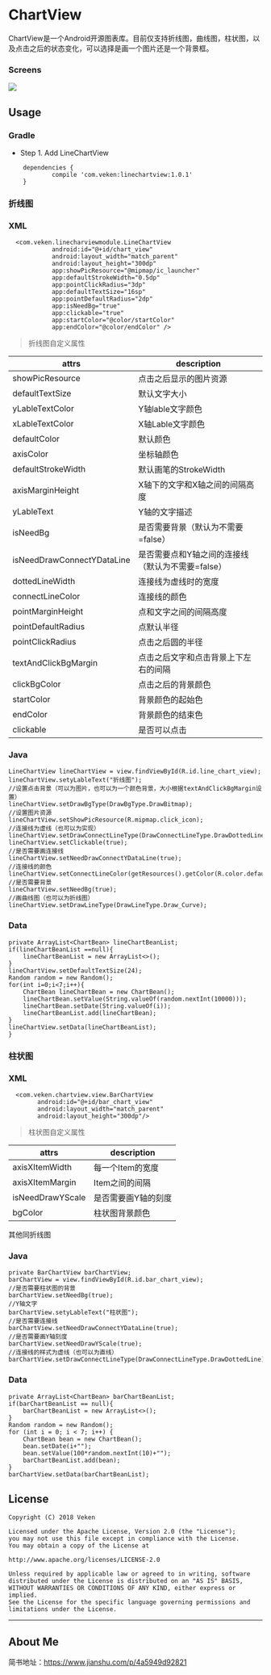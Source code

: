 # ChartView

ChartView是一个Android开源图表库。目前仅支持折线图，曲线图，柱状图，以及点击之后的状态变化，可以选择是画一个图片还是一个背景框。

### Screens
![](https://github.com/Veken/LineChartView/raw/master/image/chartview.gif)</br>

## Usage

### Gradle
* Step 1. Add LineChartView

```
    dependencies {
	        compile 'com.veken:linechartview:1.0.1'
	}
```
### 折线图
### XML
```
  <com.veken.linecharviewmodule.LineChartView
            android:id="@+id/chart_view"
            android:layout_width="match_parent"
            android:layout_height="300dp"
            app:showPicResource="@mipmap/ic_launcher"
            app:defaultStrokeWidth="0.5dp"
            app:pointClickRadius="3dp"
            app:defaultTextSize="16sp"
            app:pointDefaultRadius="2dp"
            app:isNeedBg="true"
            app:clickable="true"
            app:startColor="@color/startColor"
            app:endColor="@color/endColor" />

```
> 折线图自定义属性

attrs | description
---|---
showPicResource | 点击之后显示的图片资源
defaultTextSize | 默认文字大小
yLableTextColor | Y轴lable文字颜色
xLableTextColor | X轴Lable文字颜色
defaultColor    | 默认颜色
axisColor       | 坐标轴颜色
defaultStrokeWidth | 默认画笔的StrokeWidth 
axisMarginHeight    | X轴下的文字和X轴之间的间隔高度
yLableText      | Y轴的文字描述
isNeedBg        | 是否需要背景（默认为不需要=false）
isNeedDrawConnectYDataLine | 是否需要点和Y轴之间的连接线（默认为不需要=false）
dottedLineWidth | 连接线为虚线时的宽度
connectLineColor | 连接线的颜色 
pointMarginHeight | 点和文字之间的间隔高度
pointDefaultRadius | 点默认半径
pointClickRadius | 点击之后圆的半径
textAndClickBgMargin | 点击之后文字和点击背景上下左右的间隔
clickBgColor | 点击之后的背景颜色
startColor | 背景颜色的起始色
endColor | 背景颜色的结束色
clickable | 是否可以点击

### Java
```
LineChartView lineChartView = view.findViewById(R.id.line_chart_view);
lineChartView.setyLableText("折线图");
//设置点击背景（可以为图片，也可以为一个颜色背景，大小根据textAndClickBgMargin设置）
lineChartView.setDrawBgType(DrawBgType.DrawBitmap);
//设置图片资源
lineChartView.setShowPicResource(R.mipmap.click_icon);
//连接线为虚线（也可以为实现）
lineChartView.setDrawConnectLineType(DrawConnectLineType.DrawDottedLine);
lineChartView.setClickable(true);
//是否需要画连接线
lineChartView.setNeedDrawConnectYDataLine(true);
//连接线的颜色
lineChartView.setConnectLineColor(getResources().getColor(R.color.default_color));
//是否需要背景
lineChartView.setNeedBg(true);
//画曲线图（也可以为折线图）
lineChartView.setDrawLineType(DrawLineType.Draw_Curve);
```
### Data
```
private ArrayList<ChartBean> lineChartBeanList;
if(lineChartBeanList ==null){
    lineChartBeanList = new ArrayList<>();
}
lineChartView.setDefaultTextSize(24);
Random random = new Random();
for(int i=0;i<7;i++){
    ChartBean lineChartBean = new ChartBean();
    lineChartBean.setValue(String.valueOf(random.nextInt(10000)));
    lineChartBean.setDate(String.valueOf(i));
    lineChartBeanList.add(lineChartBean);
}
lineChartView.setData(lineChartBeanList);
}
```

### 柱状图
### XML
```
  <com.veken.chartview.view.BarChartView
        android:id="@+id/bar_chart_view"
        android:layout_width="match_parent"
        android:layout_height="300dp"/>

```
> 柱状图自定义属性

attrs | description
---|---
axisXItemWidth | 每一个Item的宽度
axisXItemMargin | Item之间的间隔
isNeedDrawYScale | 是否需要画Y轴的刻度
bgColor | 柱状图背景颜色
其他同折线图

### Java
```
private BarChartView barChartView;
barChartView = view.findViewById(R.id.bar_chart_view);
//是否需要柱状图的背景
barChartView.setNeedBg(true);
//Y轴文字
barChartView.setyLableText("柱状图");
//是否需要连接线
barChartView.setNeedDrawConnectYDataLine(true);
//是否需要画Y轴刻度
barChartView.setNeedDrawYScale(true);
//连接线的样式为虚线（也可以为直线）
barChartView.setDrawConnectLineType(DrawConnectLineType.DrawDottedLine);
```
### Data
```
private ArrayList<ChartBean> barChartBeanList;
if(barChartBeanList == null){
    barChartBeanList = new ArrayList<>();
}
Random random = new Random();
for (int i = 0; i < 7; i++) {
    ChartBean bean = new ChartBean();
    bean.setDate(i+"");
    bean.setValue(100*random.nextInt(10)+"");
    barChartBeanList.add(bean);
}
barChartView.setData(barChartBeanList);
```



## License
```
Copyright (C) 2018 Veken

Licensed under the Apache License, Version 2.0 (the "License");
you may not use this file except in compliance with the License.
You may obtain a copy of the License at

http://www.apache.org/licenses/LICENSE-2.0

Unless required by applicable law or agreed to in writing, software
distributed under the License is distributed on an "AS IS" BASIS,
WITHOUT WARRANTIES OR CONDITIONS OF ANY KIND, either express or implied.
See the License for the specific language governing permissions and
limitations under the License.
```
******

## About Me

简书地址：https://www.jianshu.com/p/4a5949d92821





